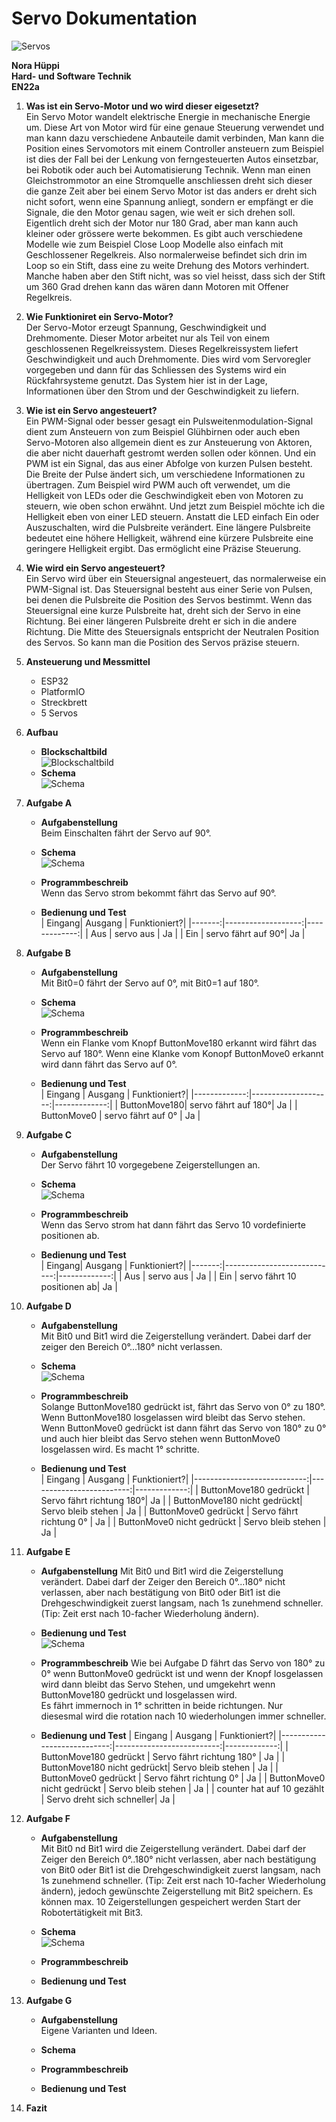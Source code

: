 # Servo Dokumentation
![Servos](Bild2.png)

**Nora Hüppi**  
**Hard- und Software Technik**  
**EN22a**

1. **Was ist ein Servo-Motor und wo wird dieser eigesetzt?**  
Ein Servo Motor wandelt elektrische Energie in mechanische Energie um. Diese Art von Motor wird für eine genaue Steuerung verwendet und man kann dazu verschiedene Anbauteile damit verbinden, Man kann die Position eines Servomotors mit einem Controller ansteuern zum Beispiel ist dies der Fall bei der Lenkung von ferngesteuerten Autos einsetzbar, bei Robotik oder auch bei Automatisierung Technik. Wenn man einen Gleichstrommotor an eine Stromquelle anschliessen dreht sich dieser die ganze Zeit aber bei einem Servo Motor ist das anders er dreht sich nicht sofort, wenn eine Spannung anliegt, sondern er empfängt er die Signale, die den Motor genau sagen, wie weit er sich drehen soll. Eigentlich dreht sich der Motor nur 180 Grad, aber man kann auch kleiner oder grössere werte bekommen. Es gibt auch verschiedene Modelle wie zum Beispiel Close Loop Modelle also einfach mit Geschlossener Regelkreis. Also normalerweise befindet sich drin im Loop so ein Stift, dass eine zu weite Drehung des Motors verhindert. Manche haben aber den Stift nicht, was so viel heisst, dass sich der Stift um 360 Grad drehen kann das wären dann Motoren mit Offener Regelkreis.

2. **Wie Funktioniret ein Servo-Motor?**  
Der Servo-Motor erzeugt Spannung, Geschwindigkeit und Drehmomente. Dieser Motor arbeitet nur als Teil von einem geschlossenen Regelkreissystem. Dieses Regelkreissystem liefert Geschwindigkeit und auch Drehmomente. Dies wird vom Servoregler vorgegeben und dann für das Schliessen des Systems wird ein Rückfahrsysteme genutzt. Das System hier ist in der Lage, Informationen über den Strom und der Geschwindigkeit zu liefern.

3. **Wie ist ein Servo angesteuert?**  
Ein PWM-Signal oder besser gesagt ein Pulsweitenmodulation-Signal dient zum Ansteuern von zum Beispiel Glühbirnen oder auch eben Servo-Motoren also allgemein dient es zur Ansteuerung von Aktoren, die aber nicht dauerhaft gestromt werden sollen oder können. Und ein PWM ist ein Signal, das aus einer Abfolge von kurzen Pulsen besteht. Die Breite der Pulse ändert sich, um verschiedene Informationen zu übertragen. Zum Beispiel wird PWM auch oft verwendet, um die Helligkeit von LEDs oder die Geschwindigkeit eben von Motoren zu steuern, wie oben schon erwähnt. Und jetzt zum Beispiel möchte ich die Helligkeit eben von einer LED steuern. Anstatt die LED einfach Ein oder Auszuschalten, wird die Pulsbreite verändert. Eine längere Pulsbreite bedeutet eine höhere Helligkeit, während eine kürzere Pulsbreite eine geringere Helligkeit ergibt. Das ermöglicht eine Präzise Steuerung.

4. **Wie wird ein Servo angesteuert?**  
Ein Servo wird über ein Steuersignal angesteuert, das normalerweise ein PWM-Signal ist. Das Steuersignal besteht aus einer Serie von Pulsen, bei denen die Pulsbreite die Position des Servos bestimmt. Wenn das Steuersignal eine kurze Pulsbreite hat, dreht sich der Servo in eine Richtung. Bei einer längeren Pulsbreite dreht er sich in die andere Richtung. Die Mitte des Steuersignals entspricht der Neutralen Position des Servos. So kann man die Position des Servos präzise steuern.

5. **Ansteuerung und Messmittel**  
    - ESP32
    - PlatformIO
    - Streckbrett
    - 5 Servos  

6. **Aufbau**  
    - **Blockschaltbild**  
        ![Blockschaltbild](Servo_Blockschaltbild.drawio.png)  
    - **Schema**  
        ![Schema](Image.png)  

7. **Aufgabe A**
    - **Aufgabenstellung**  
        Beim Einschalten fährt der Servo auf 90°.  

    - **Schema**  
        ![Schema](BildMitServo.png)  
        
    - **Programmbeschreib**  
        Wenn das Servo strom bekommt fährt das Servo auf 90°.  

    - **Bedienung und Test**  
        | Eingang| Ausgang            | Funktioniert?|
        |-------:|-------------------:|-------------:|
        | Aus    | servo aus          | Ja           |
        | Ein    | servo fährt auf 90°| Ja           |  

8. **Aufgabe B**
    - **Aufgabenstellung**  
        Mit Bit0=0 fährt der Servo auf 0°, mit Bit0=1 auf 180°.  

    - **Schema**  
        ![Schema](BildMitServo.png)  
        
    - **Programmbeschreib**   
        Wenn ein Flanke vom Knopf ButtonMove180 erkannt wird fährt das Servo auf 180°.
        Wenn eine Klanke vom Konopf ButtonMove0 erkannt wird dann fährt das Servo auf 0°.  

    - **Bedienung und Test**  
        | Eingang      | Ausgang             | Funktioniert?|
        |-------------:|--------------------:|-------------:|
        | ButtonMove180| servo fährt auf 180°| Ja           |
        | ButtonMove0  | servo fährt auf 0°  | Ja           |  

9. **Aufgabe C**
    - **Aufgabenstellung**  
        Der Servo fährt 10 vorgegebene Zeigerstellungen an.  

    - **Schema**  
        ![Schema](BildMitServo.png)  
        
    - **Programmbeschreib**  
         Wenn das Servo strom hat dann fährt das Servo 10 vordefinierte positionen ab.  
         
    - **Bedienung und Test**  
        | Eingang| Ausgang                     | Funktioniert?|
        |-------:|----------------------------:|-------------:|
        | Aus    | servo aus                   | Ja           |
        | Ein    | servo fährt 10 positionen ab| Ja           |  

10. **Aufgabe D**
    - **Aufgabenstellung**  
        Mit Bit0 und Bit1 wird die Zeigerstellung verändert. Dabei darf der zeiger den Bereich 0°...180° nicht verlassen.  

    - **Schema**  
        ![Schema](BildMitServo.png)  
        
    - **Programmbeschreib**  
       Solange ButtonMove180 gedrückt ist, fährt das Servo von 0° zu 180°. Wenn ButtonMove180 losgelassen wird bleibt das Servo stehen.
       Wenn ButtonMove0 gedrückt ist dann fährt das Servo von 180° zu 0° und auch hier bleibt das Servo stehen wenn ButtonMove0 losgelassen wird. 
       Es macht 1° schritte. 

    - **Bedienung und Test**  
        | Eingang                     | Ausgang                  | Funktioniert?|
        |----------------------------:|-------------------------:|-------------:|
        | ButtonMove180 gedrückt      | Servo fährt richtung 180°| Ja           |
        | ButtonMove180 nicht gedrückt| Servo bleib stehen       | Ja           |
        | ButtonMove0 gedrückt        | Servo fährt richtung 0°  | Ja           |
        | ButtonMove0 nicht gedrückt  | Servo bleib stehen       | Ja           |  

 12. **Aufgabe E**
     - **Aufgabenstellung**
         Mit Bit0 und Bit1 wird die Zeigerstellung verändert. Dabei darf der Zeiger den Bereich 0°...180° nicht verlassen, aber           nach bestätigung von Bit0 oder Bit1 ist die Drehgeschwindigkeit zuerst langsam, nach 1s zunehmend schneller. (Tip: Zeit          erst nach 10-facher Wiederholung ändern).

     - **Bedienung und Test**  
         ![Schema](BildMitServo.png)

     - **Programmbeschreib**
         Wie bei Aufgabe D fährt das Servo von 180° zu 0° wenn ButtonMove0 gedrückt ist und wenn der Knopf losgelassen wird               dann bleibt das Servo Stehen, und umgekehrt wenn ButtonMove180 gedrückt und losgelassen wird.  
         Es fährt immernoch in 1° schritten in beide richtungen. Nur diesesmal wird die rotation nach 10 wiederholungen immer             schneller.

     - **Bedienung und Test**
         | Eingang                     | Ausgang                   | Funktioniert?|
         |----------------------------:|--------------------------:|-------------:|
         | ButtonMove180 gedrückt      | Servo fährt richtung 180° | Ja           |
         | ButtonMove180 nicht gedrückt| Servo bleib stehen        | Ja           |
         | ButtonMove0 gedrückt        | Servo fährt richtung 0°   | Ja           |
         | ButtonMove0 nicht gedrückt  | Servo bleib stehen        | Ja           |
         | counter hat auf 10 gezählt  | Servo dreht sich schneller| Ja           |  
          
12. **Aufgabe F**  
    - **Aufgabenstellung**  
        Mit Bit0 nd Bit1 wird die Zeigerstellung verändert. Dabei darf der Zeiger den Bereich 0°..180° nicht verlassen, aber             nach bestätigung von Bit0 oder Bit1 ist die Drehgeschwindigkeit zuerst langsam, nach 1s zunehmend schneller. (Tip: Zeit          erst nach 10-facher Wiederholung ändern), jedoch gewünschte Zeigerstellung mit Bit2 speichern. Es können max. 10                 Zeigerstellungen gespeichert werden Start der Robotertätigkeit mit Bit3.  

    - **Schema**  
        ![Schema](BildMitServo.png)  
        
    - **Programmbeschreib**   

    - **Bedienung und Test**  

13. **Aufgabe G**
    - **Aufgabenstellung**  
        Eigene Varianten und Ideen.  

    - **Schema**  

    - **Programmbeschreib**   

    - **Bedienung und Test**  

14. **Fazit**
